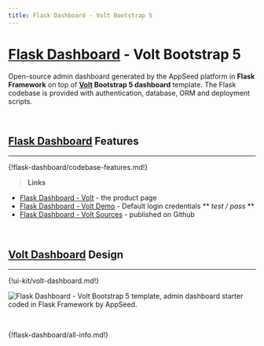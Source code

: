 ```yaml
---
title: Flask Dashboard - Volt Bootstrap 5
---
```


# [Flask Dashboard](http://appseed.us/admin-dashboards/flask) - Volt Bootstrap 5

Open-source admin dashboard generated by the AppSeed platform in **Flask Framework** on top of **[Volt](/bootstrap-template/volt-dashboard/) Bootstrap 5 dashboard** template. The Flask codebase is provided with authentication, database, ORM and deployment scripts. 

<br />

## [Flask Dashboard](http://appseed.us/admin-dashboards/flask) Features
---

{!flask-dashboard/codebase-features.md!}

> **Links**

- [Flask Dashboard - Volt](https://appseed.us/admin-dashboards/flask-dashboard-volt) - the product page
- [Flask Dashboard - Volt Demo](https://flask-dashboard-volt.appseed.us/) - Default login credentials ** *test / pass* **
- [Flask Dashboard - Volt Sources](https://github.com/app-generator/flask-dashboard-volt) - published on Github

<br />

## [Volt Dashboard](/bootstrap-template/volt-dashboard/) Design
---

{!ui-kit/volt-dashboard.md!}

![Flask Dashboard - Volt Bootstrap 5 template, admin dashboard starter coded in Flask Framework by AppSeed.](https://raw.githubusercontent.com/app-generator/flask-dashboard-volt/master/media/flask-dashboard-volt-screen.png) 

<br />

{!flask-dashboard/all-info.md!}
